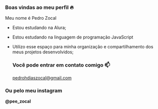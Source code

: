 ### Boas vindas ao meu perfil 🔥

Meu nome é Pedro Zocal

- Estou estudando na Alura;
- Estou estudando na linguagem de programação JavaScript
- Utilizo esse espaço para minha organização e compartilhamento dos meus projetos desenvolvidos;

  ### Você pode entrar em contato comigo 📫

  pedrohdiaszocal@gmail.com

### Ou pelo meu instagram

**@pee_zocal**
